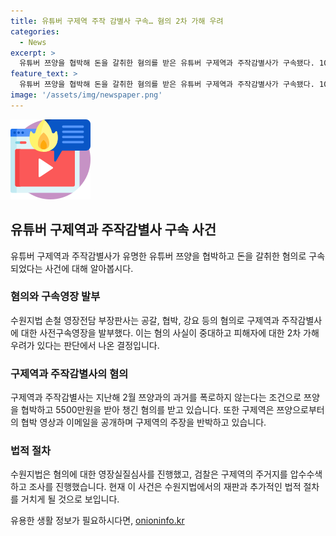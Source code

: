 ```yaml
---
title: 유튜버 구제역 주작 감별사 구속… 혐의 2차 가해 우려
categories:
  - News
excerpt: >
  유튜버 쯔양을 협박해 돈을 갈취한 혐의를 받은 유튜버 구제역과 주작감별사가 구속됐다. 1000만명 이상의 구독자를 보유한 쯔양을 협박한 사실이 공개되면서 논란이 일었고, 구제역은 쯔양을 협박한 것이 아니라 리스크 관리를 위한 용역을 받은 것이라 주장했고, 쯔양은 해당 협박 영상과 이메일을 공개하며 반박했다. 사진은 26일 영장실질심사를 받기 위해 수원지법에 도착해 취재진의 질문에 답하는 모습.
feature_text: >
  유튜버 쯔양을 협박해 돈을 갈취한 혐의를 받은 유튜버 구제역과 주작감별사가 구속됐다. 1000만명 이상의 구독자를 보유한 쯔양을 협박한 사실이 공개되면서 논란이 일었고, 구제역은 쯔양을 협박한 것이 아니라 리스크 관리를 위한 용역을 받은 것이라 주장했고, 쯔양은 해당 협박 영상과 이메일을 공개하며 반박했다. 사진은 26일 영장실질심사를 받기 위해 수원지법에 도착해 취재진의 질문에 답하는 모습.
image: '/assets/img/newspaper.png'
---
```


<p><img src="/assets/img/news.png" alt="rentncar 속보" /></p>

<h2 data-ke-size="size26">유튜버 구제역과 주작감별사 구속 사건</h2>

<p data-ke-size="size16">유튜버 구제역과 주작감별사가 유명한 유튜버 쯔양을 협박하고 돈을 갈취한 혐의로 구속되었다는 사건에 대해 알아봅시다.</p>

<h3>혐의와 구속영장 발부</h3>

<p data-ke-size="size16">수원지법 손철 영장전담 부장판사는 공갈, 협박, 강요 등의 혐의로 구제역과 주작감별사에 대한 사전구속영장을 발부했다. 이는 혐의 사실이 중대하고 피해자에 대한 2차 가해 우려가 있다는 판단에서 나온 결정입니다.</p>

<h3>구제역과 주작감별사의 혐의</h3>

<p data-ke-size="size16">구제역과 주작감별사는 지난해 2월 쯔양과의 과거를 폭로하지 않는다는 조건으로 쯔양을 협박하고 5500만원을 받아 챙긴 혐의를 받고 있습니다. 또한 구제역은 쯔양으로부터의 협박 영상과 이메일을 공개하며 구제역의 주장을 반박하고 있습니다.</p>

<h3>법적 절차</h3>

<p data-ke-size="size16">수원지법은 혐의에 대한 영장실질심사를 진행했고, 검찰은 구제역의 주거지를 압수수색하고 조사를 진행했습니다. 현재 이 사건은 수원지법에서의 재판과 추가적인 법적 절차를 거치게 될 것으로 보입니다.</p>
유용한 생활 정보가 필요하시다면, <a href="https://onioninfo.kr" rel="dofollow">onioninfo.kr</a>



